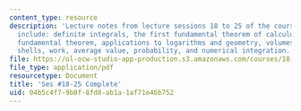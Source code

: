 ```yaml
---
content_type: resource
description: 'Lecture notes from lecture sessions 18 to 25 of the course.  Topics
  include: definite integrals, the first fundamental theorem of calculus, the second
  fundamental theorem, applications to logarithms and geometry, volumes by disks and
  shells, work, average value, probability, and numerical integration.'
file: https://ol-ocw-studio-app-production.s3.amazonaws.com/courses/18-01-single-variable-calculus-fall-2006/04b5c4f79b8f8fd8ab1a1af71e46b752_unit3_who_sept24.pdf
file_type: application/pdf
resourcetype: Document
title: 'Ses #18-25 Complete'
uid: 04b5c4f7-9b8f-8fd8-ab1a-1af71e46b752
---
```

